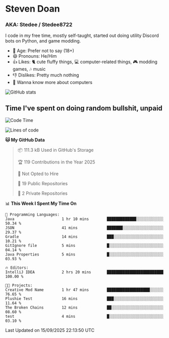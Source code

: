 # Steven Doan
### AKA: Stedee / Stedee8722
I code in my free time, mostly self-taught, started out doing utility Discord bots on Python, and game modding.

- 🤔 Age: Prefer not to say (18+)
- 😄 Pronouns: He/Him
- 👍 Likes: 🐈 cute fluffy things, 💻 computer-related things, 🎮 modding games, 🎶 music
- 👎 Dislikes: Pretty much nothing
- 🥹 Wanna know more about computers

![GitHub stats](https://github-readme-stats-iota-mocha-40.vercel.app/api?username=Stedee8722&show=prs_merged,prs_merged_percentage&show_icons=true&theme=transparent)

## Time I've spent on doing random bullshit, unpaid
<!--START_SECTION:Time I've spent on doing random bullshit, unpaid-->
![Code Time](http://img.shields.io/badge/Code%20Time-327%20hrs%204%20mins-blue)

![Lines of code](https://img.shields.io/badge/From%20Hello%20World%20I%27ve%20Written-87.2%20thousand%20lines%20of%20code-blue)

**🐱 My GitHub Data** 

> 📦 111.3 kB Used in GitHub's Storage 
 > 
> 🏆 119 Contributions in the Year 2025
 > 
> 🚫 Not Opted to Hire
 > 
> 📜 19 Public Repositories 
 > 
> 🔑 2 Private Repositories 
 > 
📊 **This Week I Spent My Time On** 

```text
💬 Programming Languages: 
Java                     1 hr 10 mins        █████████████░░░░░░░░░░░░   50.34 % 
JSON                     41 mins             ███████░░░░░░░░░░░░░░░░░░   29.37 % 
Gradle                   14 mins             ███░░░░░░░░░░░░░░░░░░░░░░   10.21 % 
GitIgnore file           5 mins              █░░░░░░░░░░░░░░░░░░░░░░░░   04.14 % 
Java Properties          5 mins              █░░░░░░░░░░░░░░░░░░░░░░░░   03.93 % 

🔥 Editors: 
IntelliJ IDEA            2 hrs 20 mins       █████████████████████████   100.00 % 

🐱‍💻 Projects: 
Creative Mod Name        1 hr 47 mins        ███████████████████░░░░░░   76.65 % 
Plushie Test             16 mins             ███░░░░░░░░░░░░░░░░░░░░░░   11.64 % 
The Broken Chains        12 mins             ██░░░░░░░░░░░░░░░░░░░░░░░   08.60 % 
test                     4 mins              █░░░░░░░░░░░░░░░░░░░░░░░░   03.10 % 
```


 Last Updated on 15/09/2025 22:13:50 UTC
<!--END_SECTION:Time I've spent on doing random bullshit, unpaid-->
